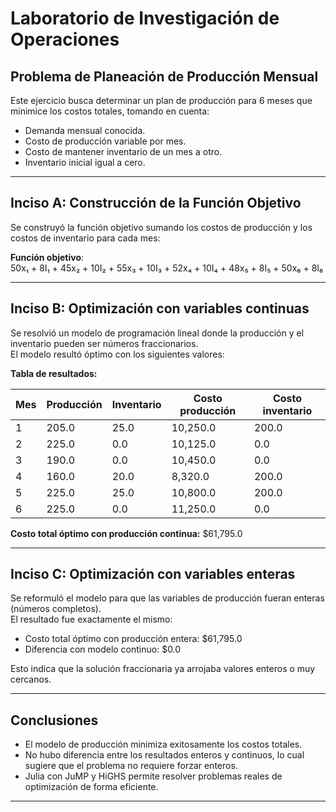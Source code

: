 # Laboratorio de Investigación de Operaciones  
## Problema de Planeación de Producción Mensual

Este ejercicio busca determinar un plan de producción para 6 meses que minimice los costos totales, tomando en cuenta:

- Demanda mensual conocida.
- Costo de producción variable por mes.
- Costo de mantener inventario de un mes a otro.
- Inventario inicial igual a cero.

---

## Inciso A: Construcción de la Función Objetivo

Se construyó la función objetivo sumando los costos de producción y los costos de inventario para cada mes:

**Función objetivo**:  
50x₁ + 8I₁ + 45x₂ + 10I₂ + 55x₃ + 10I₃ + 52x₄ + 10I₄ + 48x₅ + 8I₅ + 50x₆ + 8I₆

---

## Inciso B: Optimización con variables continuas

Se resolvió un modelo de programación lineal donde la producción y el inventario pueden ser números fraccionarios.  
El modelo resultó óptimo con los siguientes valores:

**Tabla de resultados:**

| Mes | Producción | Inventario | Costo producción | Costo inventario |
|-----|------------|------------|------------------|------------------|
| 1   | 205.0      | 25.0       | 10,250.0         | 200.0            |
| 2   | 225.0      | 0.0        | 10,125.0         | 0.0              |
| 3   | 190.0      | 0.0        | 10,450.0         | 0.0              |
| 4   | 160.0      | 20.0       | 8,320.0          | 200.0            |
| 5   | 225.0      | 25.0       | 10,800.0         | 200.0            |
| 6   | 225.0      | 0.0        | 11,250.0         | 0.0              |

**Costo total óptimo con producción continua:** $61,795.0

---

## Inciso C: Optimización con variables enteras

Se reformuló el modelo para que las variables de producción fueran enteras (números completos).  
El resultado fue exactamente el mismo:

- Costo total óptimo con producción entera: $61,795.0  
- Diferencia con modelo continuo: $0.0

Esto indica que la solución fraccionaria ya arrojaba valores enteros o muy cercanos.

---

## Conclusiones

- El modelo de producción minimiza exitosamente los costos totales.
- No hubo diferencia entre los resultados enteros y continuos, lo cual sugiere que el problema no requiere forzar enteros.
- Julia con JuMP y HiGHS permite resolver problemas reales de optimización de forma eficiente.

---
